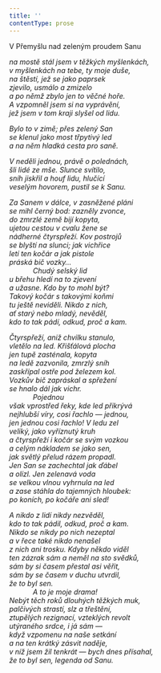 ```yaml
---
title: ''
contentType: prose
---
```


<section>

V Přemyšlu nad zeleným proudem Sanu

_na mostě stál jsem v těžkých myšlenkách,  
v myšlenkách na tebe, ty moje duše,  
na štěstí, jež se jako paprsek  
zjevilo, usmálo a zmizelo  
a po němž zbylo jen to věčné hoře.  
A vzpomněl jsem si na vyprávění,  
jež jsem v tom kraji slyšel od lidu._

</section>

<section>

_Bylo to v zimě; přes zelený San  
se klenul jako most třpytivý led  
a na něm hladká cesta pro saně._

</section>

<section>

_V neděli jednou, právě o polednách,  
šli lidé ze mše. Slunce svítilo,  
sníh jiskřil a houf lidu, hlučící  
veselým hovorem, pustil se k Sanu._

</section>

<section>

_Za Sanem v dálce, v zasněžené pláni  
se mihl černý bod: zazněly zvonce,  
do zmrzlé země bijí kopyta,  
ujetou cestou v cvalu žene se  
nádherné čtyrspřeží. Kov postrojů  
se blyští na slunci; jak vichřice  
letí ten kočár a jak pistole  
práská bič vozky…  
            Chudý selský lid  
u břehu hledí na to zjevení  
a užasne. Kdo by to mohl být?  
Takový kočár s takovými koňmi  
tu ještě neviděli. Nikdo z nich,  
ať starý nebo mladý, nevěděl,  
kdo to tak pádí, odkud, proč a kam._

</section>

<section>

_Čtyrspřeží, aniž chvilku stanulo,  
vletělo na led. Křišťálová plocha  
jen tupě zasténala, kopyta  
na ledě zazvonila, zmrzlý sníh  
zaskřípal ostře pod železem kol.  
Vozkův bič zapráskal a spřežení  
se hnalo dál jak vichr.  
            Pojednou  
však vprostřed řeky, kde led přikrývá  
nejhlubší víry, cosi řachlo — jednou,  
jen jednou cosi řachlo! V ledu zel  
veliký, jako vyříznutý kruh  
a čtyrspřeží i kočár se svým vozkou  
a celým nákladem se jako sen,  
jak světlý přelud rázem propadl.  
Jen San se zachechtal jak ďábel  
a olízl. Jen zelenavá voda  
se velkou vlnou vyhrnula na led  
a zase stáhla do tajemných hloubek:  
po koních, po kočáře ani sled!_

</section>

<section>

_A nikdo z lidí nikdy nezvěděl,  
kdo to tak pádil, odkud, proč a kam.  
Nikdo se nikdy po nich nezeptal  
a v řece také nikdo nenašel  
z nich ani trosku. Kdyby někdo viděl  
ten _zázrak_ sám a neměl na sto svědků,  
sám by si časem přestal asi věřit,  
sám by se časem v duchu utvrdil,  
že to byl sen.  
            A to je moje drama!  
Nebýt těch roků dlouhých těžkých muk,  
palčivých strastí, slz a třeštění,  
ztupělých rezignací, vzteklých revolt  
utýraného srdce, i já sám —  
když vzpomenu na naše setkání  
a na ten krátký zásvit naděje,  
v níž jsem žil tenkrát — bych dnes přísahal,  
že to byl sen, legenda od Sanu._

</section>
